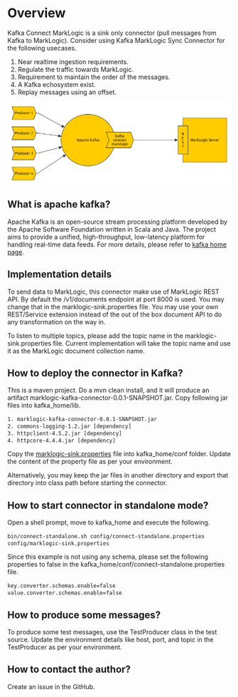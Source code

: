 # Overview

Kafka Connect MarkLogic is a sink only connector (pull messages from Kafka to MarkLogic). Consider using Kafka MarkLogic Sync Connector for the following usecases.

1. Near realtime ingestion requirements.
2. Regulate the traffic towards MarkLogic.
3. Requirement to maintain the order of the messages. 
4. A Kafka echosystem exist.
5. Replay messages using an offset.

![Kafka Connect MarkLogic](kafka-connect-ml.png)

## What is apache kafka?
Apache Kafka is an open-source stream processing platform developed by the Apache Software Foundation written in Scala and Java. The project aims to provide a unified, high-throughput, low-latency platform for handling real-time data feeds. For more details, please refer to [kafka home page](https://kafka.apache.org/).

## Implementation details 

To send data to MarkLogic, this connector make use of MarkLogic REST API. By default the /v1/documents endpoint at port 8000 is used. You may change that in the marklogic-sink.properties file. You may use your own REST/Service extension instead of the out of the box document API to do any transformation on the way in.

To listen to multiple topics, please add the topic name in the marklogic-sink.properties file. Current implementation will take the topic name and use it as the MarkLogic document collection name.

## How to deploy the connector in Kafka?

This is a maven project. Do a mvn clean install, and it will produce an artifact marklogic-kafka-connector-0.0.1-SNAPSHOT.jar. Copy following jar files into kafka_home/lib. 
```
1. marklogic-kafka-connector-0.0.1-SNAPSHOT.jar
2. commons-logging-1.2.jar [dependency]
3. httpclient-4.5.2.jar [dependency]
4. httpcore-4.4.4.jar [dependency]
```

Copy the [marklogic-sink.properties](https://github.com/sanjuthomas/kafka-connect-marklogic/blob/master/config/marklogic-sink.properties) file into kafka_home/conf folder. Update the content of the property file as per your environment.

Alternatively, you may keep the jar files in another directory and export that directory into class path before starting the connector.

## How to start connector in standalone mode?

Open a shell prompt, move to kafka_home and execute the following.

```
bin/connect-standalone.sh config/connect-standalone.properties config/marklogic-sink.properties
```

Since this example is not using any schema, please set the following properties to false in the kafka_home/conf/connect-standalone.properties file.

```
key.converter.schemas.enable=false
value.converter.schemas.enable=false
```

## How to produce some messages?

To produce some test messages, use the TestProducer class in the test source. Update the environment details like host, port, and topic in the TestProducer as per your environment.

## How to contact the author?

Create an issue in the GitHub.
 


